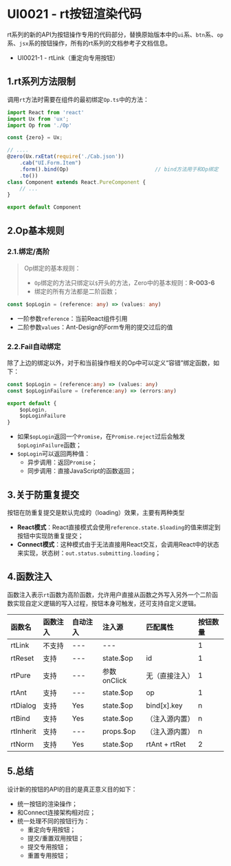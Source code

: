 # UI0021 - rt按钮渲染代码

rt系列的新的API为按钮操作专用的代码部分，替换原始版本中的`ui`系、`btn`系、`op`系、`jsx`系的按钮操作，所有的rt系列的文档参考子文档信息。

* UI0021-1 - rtLink（重定向专用按钮）

## 1.rt系列方法限制

调用`rt`方法时需要在组件的最初绑定`Op.ts`中的方法：

```js
import React from 'react'
import Ux from 'ux';
import Op from './Op'

const {zero} = Ux;

// ....
@zero(Ux.rxEtat(require('./Cab.json'))
    .cab("UI.Form.Item")
    .form().bind(Op)                            // bind方法用于和Op绑定
    .to())
class Component extends React.PureComponent {
    // ...
}

export default Component
```

## 2.Op基本规则

### 2.1.绑定/高阶

> Op绑定的基本规则：
>
> * `Op`绑定的方法只绑定以`$`开头的方法，Zero中的基本规则：**R-003-6**
> * 绑定的所有方法都是二阶函数；

```typescript
const $opLogin = (reference: any) => (values: any)
```

* 一阶参数`reference`：当前React组件引用
* 二阶参数`values`：Ant-Design的Form专用的提交过后的值

### 2.2.Fail自动绑定

除了上边的绑定以外，对于和当前操作相关的Op中可以定义“容错”绑定函数，如下：

```typescript
const $opLogin = (reference:any) => (values: any)
const $opLoginFailure = (reference:any) => (errors:any)

export default {
    $opLogin,
    $opLoginFailure
}
```

* 如果`$opLogin`返回一个`Promise`，在`Promise.reject`过后会触发`$opLoginFailure`函数；
* `$opLogin`可以返回两种值：
  * 异步调用：返回`Promise`；
  * 同步调用：直接JavaScript的函数返回；

## 3.关于防重复提交

按钮在防重复提交是默认完成的（loading）效果，主要有两种类型

* **React模式**：React直接模式会使用`reference.state.$loading`的值来绑定到按钮中实现防重复提交；
* **Connect模式**：这种模式由于无法直接用React交互，会调用React中的状态来实现，状态树：`out.status.submitting.loading`；

## 4.函数注入

函数注入表示`rt`函数为高阶函数，允许用户直接从函数之外写入另外一个二阶函数实现自定义逻辑的写入过程，按钮本身可触发，还可支持自定义逻辑。

| 函数名 | 函数注入 | 自动注入 | 注入源 | 匹配属性 | 按钮数量 |
| :--- | :--- | :--- | :--- | :--- | :--- |
| rtLink | 不支持 | --- | --- |  | 1 |
| rtReset | 支持 | --- | state.$op | id | 1 |
| rtPure | 支持 | --- | 参数onClick | 无（直接注入） | 1 |
| rtAnt | 支持 | --- | state.$op | op | 1 |
| rtDialog | 支持 | Yes | state.$op | bind\[x\].key | n |
| rtBind | 支持 | Yes | state.$op | （注入源内置） | n |
| rtInherit | 支持 | --- | props.$op | （注入源内置） | n |
| rtNorm | 支持 | Yes | state.$op | rtAnt + rtRet | 2 |

## 5.总结

设计新的按钮的API的目的是真正意义目的如下：

* 统一按钮的渲染操作；
* 和Connect连接架构相对应；
* 统一处理不同的按钮行为：
  * 重定向专用按钮；
  * 提交/重置双用按钮；
  * 提交专用按钮；
  * 重置专用按钮；



